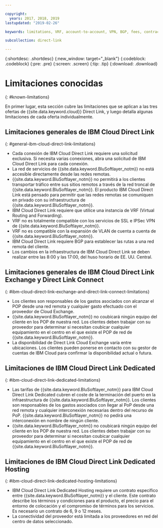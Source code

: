 ```yaml
---

copyright:
  years: 2017, 2018, 2019
lastupdated: "2019-02-26"

keywords: limitations, VRF, account-to-account, VPN, BGP, fees, contract, Exchange, Connect, Dedicated, Hosting

subcollection: direct-link

---
```


{:shortdesc: .shortdesc}
{:new_window: target="_blank"}
{:codeblock: .codeblock}
{:pre: .pre}
{:screen: .screen}
{:tip: .tip}
{:download: .download}

# Limitaciones conocidas
{: #known-limitations}

En primer lugar, esta sección cubre las limitaciones que se aplican a las tres ofertas de {{site.data.keyword.cloud}} Direct Link, y luego detalla algunas limitaciones de cada oferta individualmente.

## Limitaciones generales de IBM Cloud Direct Link
{: #general-ibm-cloud-direct-link-limitations}

 * Cada conexión de IBM Cloud Direct Link requiere una solicitud exclusiva. Si necesita varias conexiones, abra una solicitud de IBM Cloud Direct Link para cada conexión.
 * La red de servicios de {{site.data.keyword.BluSoftlayer_notm}} no está accesible directamente desde las redes remotas.
 * {{site.data.keyword.BluSoftlayer_notm}} no permitirá a los clientes transportar tráfico entre sus sitios remotos a través de la red troncal de {{site.data.keyword.BluSoftlayer_notm}}. El producto IBM Cloud Direct Link está pensado para permitir que las redes remotas se comuniquen en privado con su infraestructura de {{site.data.keyword.BluSoftlayer_notm}}.
 * IBM Cloud Direct Link requiere que utilice una instancia de VRF (Virtual Routing and Forwarding).
 * VRF no es totalmente compatible con los servicios de SSL e IPSec VPN de {{site.data.keyword.BluSoftlayer_notm}}.
 * VRF no es compatible con la expansión de VLAN de cuenta a cuenta de {{site.data.keyword.BluSoftlayer_notm}}.
 * IBM Cloud Direct Link requiere BGP para establecer las rutas a una red remota del cliente.
 * Los cambios en la infraestructura de IBM Cloud Direct Link se deben realizar entre las 8:00 y las 17:00, del huso horario de EE. UU. Central.
 
## Limitaciones generales de IBM Cloud Direct Link Exchange y Direct Link Connect
{: #ibm-cloud-direct-link-exchange-and-direct-link-connect-limitations}

 * Los clientes son responsables de los gastos asociados con alcanzar el POP desde una red remota y cualquier gasto efectuado con el proveedor de Cloud Exchange.
 * {{site.data.keyword.BluSoftlayer_notm}} no coubicará ningún equipo del cliente en los POP de nuestra red. Los clientes deben trabajar con su proveedor para determinar si necesitan coubicar cualquier equipamiento en el centro en el que existe el POP de red de {{site.data.keyword.BluSoftlayer_notm}}.
 * La disponibilidad de Direct Link Cloud Exchange varía entre ubicaciones. Los clientes pueden ponerse en contacto con su gestor de cuentas de IBM Cloud para confirmar la disponibilidad actual o futura.
 
## Limitaciones de IBM Cloud Direct Link Dedicated
{: #ibm-cloud-direct-link-dedicated-limitations}

 * Las tarifas de {{site.data.keyword.BluSoftlayer_notm}} para IBM Cloud Direct Link Dedicated cubren el coste de la terminación del puerto en la infraestructura de {{site.data.keyword.BluSoftlayer_notm}}. Los clientes son responsables de los gastos asociados con llegar al PoP desde una red remota y cualquier interconexión necesarias dentro del recurso de PoP.  {{site.data.keyword.BluSoftlayer_notm}} no pedirá una interconexión en nombre de ningún cliente.
 * {{site.data.keyword.BluSoftlayer_notm}} no coubicará ningún equipo del cliente en los POP de nuestra red. Los clientes deben trabajar con su proveedor para determinar si necesitan coubicar cualquier equipamiento en el centro en el que existe el POP de red de {{site.data.keyword.BluSoftlayer_notm}}.

## Limitaciones de IBM Cloud Direct Link Dedicated Hosting
{: #ibm-cloud-direct-link-dedicated-hosting-limitations}

 * IBM Cloud Direct Link Dedicated Hosting requiere un contrato específico entre {{site.data.keyword.BluSoftlayer_notm}} y el cliente. Este contrato describe los términos y condiciones para el producto, el precio para el entorno de colocación y el compromiso de términos para los servicios. Es necesario un contrato de 6, 9 o 12 meses.
 * La conectividad del proveedor está limitada a los proveedores en red del centro de datos seleccionado.
